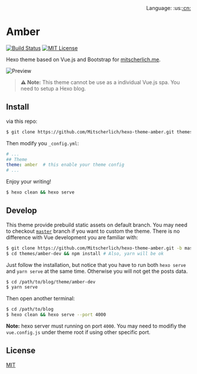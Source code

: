 <div align="right">Language: :us:<a title="Chinese" href="README.zh-CN.md">:cn:</a></div>

# Amber

[![Build Status](https://travis-ci.org/Mitscherlich/hexo-theme-amber.svg?branch=master)](https://travis-ci.org/Mitscherlich/hexo-theme-amber)
[![MIT License](https://img.shields.io/badge/license-MIT-blue.svg)](LICENSE)

Hexo theme based on Vue.js and Bootstrap for [mitscherlich.me](https://mitscherlich.me).

![Preview](docs/assets/Preview.png)

> **⚠️ Note:** This theme cannot be use as a individual Vue.js spa. You need to setup a Hexo blog.

## Install

via this repo:

```bash
$ git clone https://github.com/Mitscherlich/hexo-theme-amber.git themes/amber
```

Then modify you `_config.yml`:

```yml
# ...
## Theme
theme: amber  # this enable your theme config
# ...
```

Enjoy your writing!

```bash
$ hexo clean && hexo serve
```

## Develop

This theme provide prebuild static assets on default branch. You may need to checkout [`master`](https://github.com/Mitscherlich/hexo-theme-amber/tree/master) branch if you want to custom the theme. There is no difference with Vue development you are familiar with:

```bash
$ git clone https://github.com/Mitscherlich/hexo-theme-amber.git -b master themes/amber-dev
$ cd themes/amber-dev && npm install # Also, yarn will be ok
```

Just follow the installation, but notice that you have to run both `hexo serve` and `yarn serve` at the same time. Otherwise you will not get the posts data.

```bash
$ cd /path/to/blog/theme/amber-dev
$ yarn serve
```

Then open another terminal:

```bash
$ cd /path/to/blog
$ hexo clean && hexo serve --port 4000
```

**Note:** hexo server must running on port `4000`. You may need to modifiy the `vue.config.js` under theme root if using other specific port.

## License

[MIT](LICENSE)
